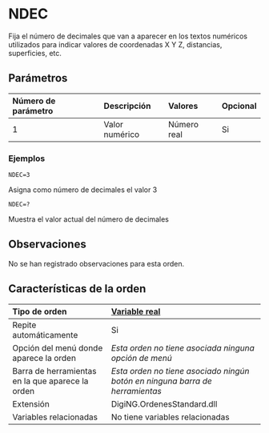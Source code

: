 # NDEC

Fija el número de decimales que van a aparecer en los textos numéricos utilizados para indicar valores de coordenadas X Y Z, distancias, superficies, etc.

## Parámetros

| Número de parámetro | Descripción | Valores | Opcional |
| :--- | :--- | :--- | :--- |
| 1 | Valor numérico | Número real | Si |

### Ejemplos

`NDEC=3`

Asigna como número de decimales el valor 3

`NDEC=?`

Muestra el valor actual del número de decimales

## Observaciones

No se han registrado observaciones para esta orden.

## Características de la orden

| Tipo de orden | [Variable real](ndec.md) |
| :--- | :--- |
| Repite automáticamente | Si |
| Opción del menú donde aparece la orden | _Esta orden no tiene asociada ninguna opción de menú_ |
| Barra de herramientas en la que aparece la orden | _Esta orden no tiene asociado ningún botón en ninguna barra de herramientas_ |
| Extensión | DigiNG.OrdenesStandard.dll |
| Variables relacionadas | No tiene variables relacionadas |

